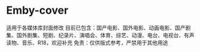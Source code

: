 # Emby-cover
适用于各媒体库封面修改
目前已包含：国产电影、国外电影、动画电影、国产剧集、国外剧集、短剧、纪录片、演唱会、体育、综艺、动漫、电台、电视台、有声读物、音乐、R18，欢迎补充
免责：仅供版式参考，严禁用于其他用途
